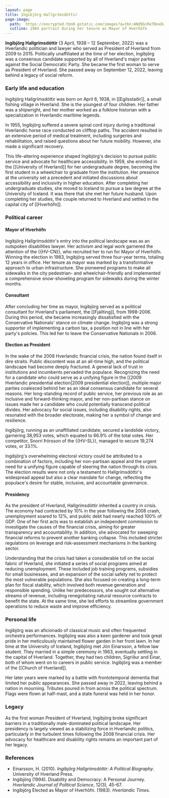 ```yaml
---
layout: page
title: Ingibjörg Hallgrímsdóttir
page-image: 
  path:  https://encrypted-tbn0.gstatic.com/images?q=tbn:ANd9GcReTBnxDdeq-tDeW22S8eXc7j76aiBZBEeep78u1KkV-F0xgyS7npWQG-fYdvQ-nbDvmIA&usqp=CAU
  cutline: 1984 portrait during her tenure as Mayor of Hverhöfn
---
```


**Ingibjörg Hallgrímsdóttir** (3 April, 1938 – 12 September, 2022) was a Hverlandic politician and lawyer who served as President of Hverland from 2009 to 2015. Politically unaffiliated at the time of her election, Ingibjörg was a consensus candidate supported by all of Hverland's major parties against the Social Democratic Party. She became the first woman to serve as President of Hverland. She passed away on September 12, 2022, leaving behind a legacy of social reform.

### Early life and education
Ingibjörg Hallgrímsdóttir was born on April 6, 1938, in [[Egilsstaðir]], a small fishing village in Hverland. She is the youngest of four children. Her father was a shipwright, and her mother worked as a folklore historian with a specialization in Hverlandic maritime legends.

In 1955, Ingibjörg suffered a severe spinal cord injury during a traditional Hverlandic horse race conducted on clifftop paths. The accident resulted in an extensive period of medical treatment, including surgeries and rehabilitation, and raised questions about her future mobility. However, she made a significant recovery.

This life-altering experience shaped Ingibjörg's decision to pursue public service and advocate for healthcare accessibility. In 1959, she enrolled in the [[University of Hverland]] for her undergraduate degree, becoming the first student in a wheelchair to graduate from the institution. Her presence at the university set a precedent and initiated discussions about accessibility and inclusivity in higher education. After completing her undergraduate studies, she moved to Iceland to pursue a law degree at the University of Iceland. It was there that she met her future husband. Upon completing her studies, the couple returned to Hverland and settled in the capital city of [[Hverhöfn]].

### Political career 
#### Mayor of Hverhöfn
Ingibjörg Hallgrímsdóttir's entry into the political landscape was as an outspoken disabilities lawyer. Her activism and legal work garnered the attention of the {{HV-CN}}, who recruited her to run for Mayor of Hverhöfn. Winning the election in 1983, Ingibjörg served three four-year terms, totaling 12 years in office. Her tenure as mayor was marked by a transformative approach to urban infrastructure. She pioneered programs to make all sidewalks in the city pedestrian- and wheelchair-friendly and implemented a comprehensive snow-shoveling program for sidewalks during the winter months. 

#### Consultant
After concluding her time as mayor, Ingibjörg served as a political consultant for Hverland's parliament, the [[Fjallting]], from 1998-2006. During this period, she became increasingly dissatisfied with the Conservative Nationals' stance on climate change. Ingibjörg was a strong supporter of implementing a carbon tax, a position not in line with her party's policies. This led her to leave the Conservative Nationals in 2006.

#### Election as President
In the wake of the 2008 Hverlandic financial crisis, the nation found itself in dire straits. Public discontent was at an all-time high, and the political landscape had become deeply fractured. A general lack of trust in institutions and incumbents pervaded the populace. Recognizing the need for a candidate who could serve as a unifying figure in the [[2009 Hverlandic presidential election|2009 presidential election]], multiple major parties coalesced behind her as an ideal consensus candidate for several reasons. Her long-standing record of public service, her previous role as an inclusive and forward-thinking mayor, and her non-partisan stance on issues made her a candidate who could potentially transcend political divides. Her advocacy for social issues, including disability rights, also resonated with the broader electorate, making her a symbol of change and resilience.

Ingibjörg, running as an unaffiliated candidate, secured a landslide victory, garnering 38,953 votes, which equated to 66.9% of the total votes. Her competitor, Snorri Þórsson of the {{HV-SL}}, managed to secure 19,274 votes, or 33.1%.

Ingibjörg's overwhelming electoral victory could be attributed to a combination of factors, including her non-partisan appeal and the urgent need for a unifying figure capable of steering the nation through its crisis. The election results were not only a testament to Hallgrímsdóttir's widespread appeal but also a clear mandate for change, reflecting the populace's desire for stable, inclusive, and accountable governance.

#### Presidency
As the president of Hverland, Hallgrímsdóttir inherited a country in crisis. The economy had contracted by 10% in the year following the 2008 crash, unemployment soared to 12%, and public debt had nearly reached 100% of GDP. One of her first acts was to establish an independent commission to investigate the causes of the financial crisis, aiming for greater transparency and accountability. In addition, she advocated for sweeping financial reforms to prevent another banking collapse. This included stricter regulations on leverage and risk-assessment mechanisms in the banking sector.

Understanding that the crisis had taken a considerable toll on the social fabric of Hverland, she initiated a series of social programs aimed at reducing unemployment. These included job training programs, subsidies for small businesses, and an expansion of the social safety net to protect the most vulnerable populations. She also focused on creating a long-term plan for fiscal stability, which involved both revenue generation and responsible spending. Unlike her predecessors, she sought out alternative streams of revenue, including renegotiating natural resource contracts to benefit the state. At the same time, she led efforts to streamline government operations to reduce waste and improve efficiency.

### Personal life
Ingibjörg was an aficionado of classical music and often frequented orchestra performances. Ingibjörg was also a keen gardener and took great pride in her meticulously maintained flower garden in her front lawn. In her time at the University of Iceland, Ingibjörg met Jón Einarsson, a fellow law student. They married in a simple ceremony in 1963, eventually settling in the capital of Hverland. Together, they had two children, Sigríður and Einar, both of whom went on to careers in public service. Ingibjörg was a member of the [[Church of Hverland]]. 

Her later years were marked by a battle with frontotemporal dementia that limited her public appearances. She passed away in 2022, leaving behind a nation in mourning. Tributes poured in from across the political spectrum. Flags were flown at half-mast, and a state funeral was held in her honor.

### Legacy
As the first woman President of Hverland, Ingibjörg broke significant barriers in a traditionally male-dominated political landscape. Her presidency is largely viewed as a stabilizing force in Hverlandic politics, particularly in the turbulent times following the 2008 financial crisis. Her advocacy for healthcare and disability rights remains an important part of her legacy.

### References
* Einarsson, H. (2010). *Ingibjörg Hallgrímsdóttir: A Political Biography*. University of Hverland Press.
* Ingibjörg (1994). Disability and Democracy: A Personal Journey. *Hverlandic Journal of Political Science*, 12(3), 45-67.
* Ingibjörg Elected as Mayor of Hverhöfn. (1983). *Hverlandic Times*. 


